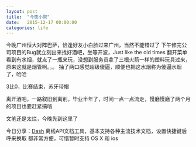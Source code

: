 ```yaml
---
layout: post
title:  "今夜小聚"
date:   2015-12-17 00:00:00
categories: life
---
```

今晚广州恒大对阵巴萨，恰逢好友小白脸过来广州，当然不能错过了
下午修完公司项目的Bug就立刻出来找好酒吧，坐等开波，Just like the old times
翻开菜单看到有水烟，就点了一瓶来玩，没想到服务员拿了三根火箭一样的塑料玩具过来，原来这就是烟管啊。。。
抽了两口感觉超级傻逼，顺便也把这水烟称为傻逼水烟了，哈哈

3比0，比赛结束，苏牙带帽

离开酒吧，一路叙旧到离别，毕业半年了，时间一点一点流走，慢磨慢磨了两个月的项目也要赶紧搞咯

文笔还是太烂，今晚先到这里了

今日分享：[Dash](https://kapeli.com/dash)  离线API文档工具，基本支持各种主流技术文档，设置快捷键后呼来换取
都非常方便，可惜暂时支持 OS X 和 ios
